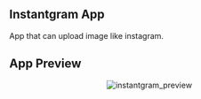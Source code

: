 ## Instantgram App

App that can upload image like instagram. 

## App Preview
<p align="center">
  <img alt="instantgram_preview" src="https://user-images.githubusercontent.com/34822808/58254709-8b2b9880-7d95-11e9-8f09-07df33d3d484.png">
</p>
